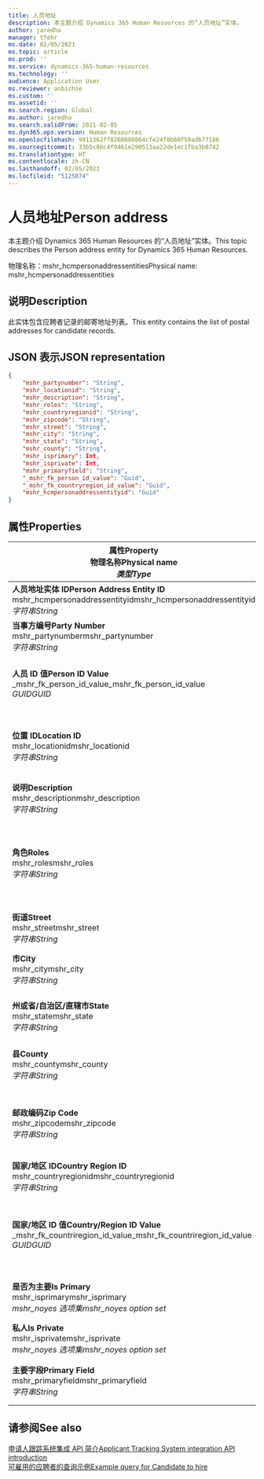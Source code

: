 ```yaml
---
title: 人员地址
description: 本主题介绍 Dynamics 365 Human Resources 的“人员地址”实体。
author: jaredha
manager: tfehr
ms.date: 02/05/2021
ms.topic: article
ms.prod: ''
ms.service: dynamics-365-human-resources
ms.technology: ''
audience: Application User
ms.reviewer: anbichse
ms.custom: ''
ms.assetid: ''
ms.search.region: Global
ms.author: jaredha
ms.search.validFrom: 2021-02-05
ms.dyn365.ops.version: Human Resources
ms.openlocfilehash: 9911362ff8260860864cfe24f0b60f59adb77186
ms.sourcegitcommit: 33b5c8bc4f9461e290513aa22de1ec1fba3b0742
ms.translationtype: HT
ms.contentlocale: zh-CN
ms.lasthandoff: 02/05/2021
ms.locfileid: "5125874"
---
```

# <a name="person-address"></a><span data-ttu-id="12199-103">人员地址</span><span class="sxs-lookup"><span data-stu-id="12199-103">Person address</span></span>

<span data-ttu-id="12199-104">本主题介绍 Dynamics 365 Human Resources 的“人员地址”实体。</span><span class="sxs-lookup"><span data-stu-id="12199-104">This topic describes the Person address entity for Dynamics 365 Human Resources.</span></span>

<span data-ttu-id="12199-105">物理名称：mshr_hcmpersonaddressentities</span><span class="sxs-lookup"><span data-stu-id="12199-105">Physical name: mshr_hcmpersonaddressentities</span></span>

## <a name="description"></a><span data-ttu-id="12199-106">说明</span><span class="sxs-lookup"><span data-stu-id="12199-106">Description</span></span>

<span data-ttu-id="12199-107">此实体包含应聘者记录的邮寄地址列表。</span><span class="sxs-lookup"><span data-stu-id="12199-107">This entity contains the list of postal addresses for candidate records.</span></span>

## <a name="json-representation"></a><span data-ttu-id="12199-108">JSON 表示</span><span class="sxs-lookup"><span data-stu-id="12199-108">JSON representation</span></span>

```json
{
    "mshr_partynumber": "String",
    "mshr_locationid": "String",
    "mshr_description": "String",
    "mshr_roles": "String",
    "mshr_countryregionid": "String",
    "mshr_zipcode": "String",
    "mshr_street": "String",
    "mshr_city": "String",
    "mshr_state": "String",
    "mshr_county": "String",
    "mshr_isprimary": Int,
    "mshr_isprivate": Int,
    "mshr_primaryfield": "String",
    "_mshr_fk_person_id_value": "Guid",
    "_mshr_fk_countryregion_id_value": "Guid",
    "mshr_hcmpersonaddressentityid": "Guid"
}
```

## <a name="properties"></a><span data-ttu-id="12199-109">属性</span><span class="sxs-lookup"><span data-stu-id="12199-109">Properties</span></span>

| <span data-ttu-id="12199-110">属性</span><span class="sxs-lookup"><span data-stu-id="12199-110">Property</span></span><br><span data-ttu-id="12199-111">**物理名称**</span><span class="sxs-lookup"><span data-stu-id="12199-111">**Physical name**</span></span><br><span data-ttu-id="12199-112">**_类型_**</span><span class="sxs-lookup"><span data-stu-id="12199-112">**_Type_**</span></span> | <span data-ttu-id="12199-113">使用</span><span class="sxs-lookup"><span data-stu-id="12199-113">Use</span></span> | <span data-ttu-id="12199-114">说明</span><span class="sxs-lookup"><span data-stu-id="12199-114">Description</span></span> |
| --- | --- | --- |
| <span data-ttu-id="12199-115">**人员地址实体 ID**</span><span class="sxs-lookup"><span data-stu-id="12199-115">**Person Address Entity ID**</span></span><br><span data-ttu-id="12199-116">mshr_hcmpersonaddressentityid</span><span class="sxs-lookup"><span data-stu-id="12199-116">mshr_hcmpersonaddressentityid</span></span><br><span data-ttu-id="12199-117">*字符串*</span><span class="sxs-lookup"><span data-stu-id="12199-117">*String*</span></span> | <span data-ttu-id="12199-118">只读</span><span class="sxs-lookup"><span data-stu-id="12199-118">Read-only</span></span><br><span data-ttu-id="12199-119">必填</span><span class="sxs-lookup"><span data-stu-id="12199-119">Required</span></span> | <span data-ttu-id="12199-120">系统生成的实体记录的唯一标识符。</span><span class="sxs-lookup"><span data-stu-id="12199-120">System-generated unique identifier for the entity record.</span></span> |
| <span data-ttu-id="12199-121">**当事方编号**</span><span class="sxs-lookup"><span data-stu-id="12199-121">**Party Number**</span></span><br><span data-ttu-id="12199-122">mshr_partynumber</span><span class="sxs-lookup"><span data-stu-id="12199-122">mshr_partynumber</span></span><br><span data-ttu-id="12199-123">*字符串*</span><span class="sxs-lookup"><span data-stu-id="12199-123">*String*</span></span> | <span data-ttu-id="12199-124">读/写</span><span class="sxs-lookup"><span data-stu-id="12199-124">Read/write</span></span><br><span data-ttu-id="12199-125">必填</span><span class="sxs-lookup"><span data-stu-id="12199-125">Required</span></span> | <span data-ttu-id="12199-126">关联当事方（人员）记录的 ID。</span><span class="sxs-lookup"><span data-stu-id="12199-126">The ID of the associated party (person) record.</span></span> |
| <span data-ttu-id="12199-127">**人员 ID 值**</span><span class="sxs-lookup"><span data-stu-id="12199-127">**Person ID Value**</span></span><br><span data-ttu-id="12199-128">_mshr_fk_person_id_value</span><span class="sxs-lookup"><span data-stu-id="12199-128">_mshr_fk_person_id_value</span></span><br><span data-ttu-id="12199-129">*GUID*</span><span class="sxs-lookup"><span data-stu-id="12199-129">*GUID*</span></span> | <span data-ttu-id="12199-130">只读</span><span class="sxs-lookup"><span data-stu-id="12199-130">Read-only</span></span><br><span data-ttu-id="12199-131">必填</span><span class="sxs-lookup"><span data-stu-id="12199-131">Required</span></span><br><span data-ttu-id="12199-132">外键：mshr_dirpersonentity 的 mshr_dirpersonentityid</span><span class="sxs-lookup"><span data-stu-id="12199-132">Foreign key: mshr_dirpersonentityid of mshr_dirpersonentity</span></span> | <span data-ttu-id="12199-133">系统生成的当事方（人员）实体记录的标识符。</span><span class="sxs-lookup"><span data-stu-id="12199-133">The system-generated identifier of the party (person) entity record.</span></span> |
| <span data-ttu-id="12199-134">**位置 ID**</span><span class="sxs-lookup"><span data-stu-id="12199-134">**Location ID**</span></span><br><span data-ttu-id="12199-135">mshr_locationid</span><span class="sxs-lookup"><span data-stu-id="12199-135">mshr_locationid</span></span><br><span data-ttu-id="12199-136">*字符串*</span><span class="sxs-lookup"><span data-stu-id="12199-136">*String*</span></span> | <span data-ttu-id="12199-137">读/写</span><span class="sxs-lookup"><span data-stu-id="12199-137">Read/write</span></span><br><span data-ttu-id="12199-138">必填</span><span class="sxs-lookup"><span data-stu-id="12199-138">Required</span></span> | <span data-ttu-id="12199-139">地址记录的位置 ID。</span><span class="sxs-lookup"><span data-stu-id="12199-139">The location ID of the address record.</span></span> <span data-ttu-id="12199-140">在 mshr_logisticspostaladdresslocationcdsentity 实体中设置。</span><span class="sxs-lookup"><span data-stu-id="12199-140">Set up in mshr_logisticspostaladdresslocationcdsentity entity.</span></span> |
| <span data-ttu-id="12199-141">**说明**</span><span class="sxs-lookup"><span data-stu-id="12199-141">**Description**</span></span><br><span data-ttu-id="12199-142">mshr_description</span><span class="sxs-lookup"><span data-stu-id="12199-142">mshr_description</span></span><br><span data-ttu-id="12199-143">*字符串*</span><span class="sxs-lookup"><span data-stu-id="12199-143">*String*</span></span> | <span data-ttu-id="12199-144">读/写</span><span class="sxs-lookup"><span data-stu-id="12199-144">Read/write</span></span><br><span data-ttu-id="12199-145">必填</span><span class="sxs-lookup"><span data-stu-id="12199-145">Required</span></span> | <span data-ttu-id="12199-146">应聘者地址的描述。</span><span class="sxs-lookup"><span data-stu-id="12199-146">A description of the candidate’s address.</span></span> |
| <span data-ttu-id="12199-147">**角色**</span><span class="sxs-lookup"><span data-stu-id="12199-147">**Roles**</span></span><br><span data-ttu-id="12199-148">mshr_roles</span><span class="sxs-lookup"><span data-stu-id="12199-148">mshr_roles</span></span><br><span data-ttu-id="12199-149">*字符串*</span><span class="sxs-lookup"><span data-stu-id="12199-149">*String*</span></span> | <span data-ttu-id="12199-150">读/写</span><span class="sxs-lookup"><span data-stu-id="12199-150">Read/write</span></span><br><span data-ttu-id="12199-151">必填</span><span class="sxs-lookup"><span data-stu-id="12199-151">Required</span></span> | <span data-ttu-id="12199-152">为此地址分配的角色。</span><span class="sxs-lookup"><span data-stu-id="12199-152">The roles assigned for this address.</span></span> <span data-ttu-id="12199-153">可以分配多个角色。</span><span class="sxs-lookup"><span data-stu-id="12199-153">More than one role can be assigned.</span></span> <span data-ttu-id="12199-154">每个角色应以分号分隔。</span><span class="sxs-lookup"><span data-stu-id="12199-154">Each role should be separated by a semicolon.</span></span> <span data-ttu-id="12199-155">有效值包含在 mshr_logisticslocationroleentity 实体中。</span><span class="sxs-lookup"><span data-stu-id="12199-155">Valid values contained in the mshr_logisticslocationroleentity entity.</span></span> |
| <span data-ttu-id="12199-156">**街道**</span><span class="sxs-lookup"><span data-stu-id="12199-156">**Street**</span></span><br><span data-ttu-id="12199-157">mshr_street</span><span class="sxs-lookup"><span data-stu-id="12199-157">mshr_street</span></span><br><span data-ttu-id="12199-158">*字符串*</span><span class="sxs-lookup"><span data-stu-id="12199-158">*String*</span></span> | <span data-ttu-id="12199-159">读/写</span><span class="sxs-lookup"><span data-stu-id="12199-159">Read/write</span></span><br><span data-ttu-id="12199-160">可选</span><span class="sxs-lookup"><span data-stu-id="12199-160">Optional</span></span> | <span data-ttu-id="12199-161">街道编号。</span><span class="sxs-lookup"><span data-stu-id="12199-161">The street number.</span></span> |
| <span data-ttu-id="12199-162">**市**</span><span class="sxs-lookup"><span data-stu-id="12199-162">**City**</span></span><br><span data-ttu-id="12199-163">mshr_city</span><span class="sxs-lookup"><span data-stu-id="12199-163">mshr_city</span></span><br><span data-ttu-id="12199-164">*字符串*</span><span class="sxs-lookup"><span data-stu-id="12199-164">*String*</span></span> | <span data-ttu-id="12199-165">读/写</span><span class="sxs-lookup"><span data-stu-id="12199-165">Read/write</span></span><br><span data-ttu-id="12199-166">可选</span><span class="sxs-lookup"><span data-stu-id="12199-166">Optional</span></span> | <span data-ttu-id="12199-167">地址的城市。</span><span class="sxs-lookup"><span data-stu-id="12199-167">The city of the address.</span></span> <span data-ttu-id="12199-168">在 mshr_logisticsaddresscityentity 实体中设置。</span><span class="sxs-lookup"><span data-stu-id="12199-168">Set up in mshr_logisticsaddresscityentity entity.</span></span> |
| <span data-ttu-id="12199-169">**州或省/自治区/直辖市**</span><span class="sxs-lookup"><span data-stu-id="12199-169">**State**</span></span><br><span data-ttu-id="12199-170">mshr_state</span><span class="sxs-lookup"><span data-stu-id="12199-170">mshr_state</span></span><br><span data-ttu-id="12199-171">*字符串*</span><span class="sxs-lookup"><span data-stu-id="12199-171">*String*</span></span> | <span data-ttu-id="12199-172">读/写</span><span class="sxs-lookup"><span data-stu-id="12199-172">Read/write</span></span><br><span data-ttu-id="12199-173">可选</span><span class="sxs-lookup"><span data-stu-id="12199-173">Optional</span></span> | <span data-ttu-id="12199-174">地址所在的省/市/自治区。</span><span class="sxs-lookup"><span data-stu-id="12199-174">The state of the address.</span></span> <span data-ttu-id="12199-175">在 mshr_logisticsaddressstateentity 实体中设置。</span><span class="sxs-lookup"><span data-stu-id="12199-175">Set up in mshr_logisticsaddressstateentity entity.</span></span> |
| <span data-ttu-id="12199-176">**县**</span><span class="sxs-lookup"><span data-stu-id="12199-176">**County**</span></span><br><span data-ttu-id="12199-177">mshr_county</span><span class="sxs-lookup"><span data-stu-id="12199-177">mshr_county</span></span><br><span data-ttu-id="12199-178">*字符串*</span><span class="sxs-lookup"><span data-stu-id="12199-178">*String*</span></span> | <span data-ttu-id="12199-179">读/写</span><span class="sxs-lookup"><span data-stu-id="12199-179">Read/write</span></span><br><span data-ttu-id="12199-180">可选</span><span class="sxs-lookup"><span data-stu-id="12199-180">Optional</span></span> | <span data-ttu-id="12199-181">地址的县。</span><span class="sxs-lookup"><span data-stu-id="12199-181">The county of the address.</span></span> <span data-ttu-id="12199-182">在 mshr_logisticsaddresscountyentity 实体中设置。</span><span class="sxs-lookup"><span data-stu-id="12199-182">Set up in mshr_logisticsaddresscountyentity entity.</span></span> |
| <span data-ttu-id="12199-183">**邮政编码**</span><span class="sxs-lookup"><span data-stu-id="12199-183">**Zip Code**</span></span><br><span data-ttu-id="12199-184">mshr_zipcode</span><span class="sxs-lookup"><span data-stu-id="12199-184">mshr_zipcode</span></span><br><span data-ttu-id="12199-185">*字符串*</span><span class="sxs-lookup"><span data-stu-id="12199-185">*String*</span></span> | <span data-ttu-id="12199-186">读/写</span><span class="sxs-lookup"><span data-stu-id="12199-186">Read/write</span></span><br><span data-ttu-id="12199-187">可选</span><span class="sxs-lookup"><span data-stu-id="12199-187">Optional</span></span> | <span data-ttu-id="12199-188">地址对应的邮政编码。</span><span class="sxs-lookup"><span data-stu-id="12199-188">The zip/postal code of the address.</span></span> <span data-ttu-id="12199-189">在 mshr_logisticsaddresspostalcodeentity 实体中设置。</span><span class="sxs-lookup"><span data-stu-id="12199-189">Set up in mshr_logisticsaddresspostalcodeentity entity.</span></span> |
| <span data-ttu-id="12199-190">**国家/地区 ID**</span><span class="sxs-lookup"><span data-stu-id="12199-190">**Country Region ID**</span></span><br><span data-ttu-id="12199-191">mshr_countryregionid</span><span class="sxs-lookup"><span data-stu-id="12199-191">mshr_countryregionid</span></span><br><span data-ttu-id="12199-192">*字符串*</span><span class="sxs-lookup"><span data-stu-id="12199-192">*String*</span></span> | <span data-ttu-id="12199-193">读/写</span><span class="sxs-lookup"><span data-stu-id="12199-193">Read/write</span></span><br><span data-ttu-id="12199-194">可选</span><span class="sxs-lookup"><span data-stu-id="12199-194">Optional</span></span> | <span data-ttu-id="12199-195">地址所在的国家或地区。</span><span class="sxs-lookup"><span data-stu-id="12199-195">The country or region of the address.</span></span> |
| <span data-ttu-id="12199-196">**国家/地区 ID 值**</span><span class="sxs-lookup"><span data-stu-id="12199-196">**Country/Region ID Value**</span></span><br><span data-ttu-id="12199-197">_mshr_fk_countriregion_id_value</span><span class="sxs-lookup"><span data-stu-id="12199-197">_mshr_fk_countriregion_id_value</span></span><br><span data-ttu-id="12199-198">*GUID*</span><span class="sxs-lookup"><span data-stu-id="12199-198">*GUID*</span></span> | <span data-ttu-id="12199-199">只读</span><span class="sxs-lookup"><span data-stu-id="12199-199">Read-only</span></span><br><span data-ttu-id="12199-200">可选</span><span class="sxs-lookup"><span data-stu-id="12199-200">Optional</span></span><br><span data-ttu-id="12199-201">外键：mshr_logisticsaddresscountryregionentity 的 mshr_logisticaddresscountryregionentityid</span><span class="sxs-lookup"><span data-stu-id="12199-201">Foreign key: mshr_logisticaddresscountryregionentityid of mshr_logisticsaddresscountryregionentity</span></span> | <span data-ttu-id="12199-202">系统生成的地址中国家/地区的唯一标识符。</span><span class="sxs-lookup"><span data-stu-id="12199-202">System-generated unique identifier of the country/region of the address.</span></span> |
| <span data-ttu-id="12199-203">**是否为主要**</span><span class="sxs-lookup"><span data-stu-id="12199-203">**Is Primary**</span></span><br><span data-ttu-id="12199-204">mshr_isprimary</span><span class="sxs-lookup"><span data-stu-id="12199-204">mshr_isprimary</span></span><br><span data-ttu-id="12199-205">*mshr_noyes 选项集*</span><span class="sxs-lookup"><span data-stu-id="12199-205">*mshr_noyes option set*</span></span> | <span data-ttu-id="12199-206">读/写</span><span class="sxs-lookup"><span data-stu-id="12199-206">Read/write</span></span><br><span data-ttu-id="12199-207">必填</span><span class="sxs-lookup"><span data-stu-id="12199-207">Required</span></span> | <span data-ttu-id="12199-208">标识此地址是否是所定义角色的人员的主要地址。</span><span class="sxs-lookup"><span data-stu-id="12199-208">Identifies whether this address is the primary address for the person of the defined role.</span></span> |
| <span data-ttu-id="12199-209">**私人**</span><span class="sxs-lookup"><span data-stu-id="12199-209">**Is Private**</span></span><br><span data-ttu-id="12199-210">mshr_isprivate</span><span class="sxs-lookup"><span data-stu-id="12199-210">mshr_isprivate</span></span><br><span data-ttu-id="12199-211">*mshr_noyes 选项集*</span><span class="sxs-lookup"><span data-stu-id="12199-211">*mshr_noyes option set*</span></span> | <span data-ttu-id="12199-212">读/写</span><span class="sxs-lookup"><span data-stu-id="12199-212">Read/write</span></span><br><span data-ttu-id="12199-213">必填</span><span class="sxs-lookup"><span data-stu-id="12199-213">Required</span></span> | <span data-ttu-id="12199-214">标识此地址是否为该人员的私人地址。</span><span class="sxs-lookup"><span data-stu-id="12199-214">Identifies whether this address is a private address for the person.</span></span> |
| <span data-ttu-id="12199-215">**主要字段**</span><span class="sxs-lookup"><span data-stu-id="12199-215">**Primary Field**</span></span><br><span data-ttu-id="12199-216">mshr_primaryfield</span><span class="sxs-lookup"><span data-stu-id="12199-216">mshr_primaryfield</span></span><br><span data-ttu-id="12199-217">*字符串*</span><span class="sxs-lookup"><span data-stu-id="12199-217">*String*</span></span> | <span data-ttu-id="12199-218">只读</span><span class="sxs-lookup"><span data-stu-id="12199-218">Read-only</span></span><br><span data-ttu-id="12199-219">必填</span><span class="sxs-lookup"><span data-stu-id="12199-219">Required</span></span> | <span data-ttu-id="12199-220">用作实体记录的主要标识符的字段。</span><span class="sxs-lookup"><span data-stu-id="12199-220">Field used as a primary identifier of the entity record.</span></span> <span data-ttu-id="12199-221">当事方编号和位置 ID 的组合。</span><span class="sxs-lookup"><span data-stu-id="12199-221">Combination of party number and location ID.</span></span> |

## <a name="see-also"></a><span data-ttu-id="12199-222">请参阅</span><span class="sxs-lookup"><span data-stu-id="12199-222">See also</span></span>

[<span data-ttu-id="12199-223">申请人跟踪系统集成 API 简介</span><span class="sxs-lookup"><span data-stu-id="12199-223">Applicant Tracking System integration API introduction</span></span>](hr-admin-integration-ats-api-introduction.md)<br>
[<span data-ttu-id="12199-224">可雇用的应聘者的查询示例</span><span class="sxs-lookup"><span data-stu-id="12199-224">Example query for Candidate to hire</span></span>](hr-admin-integration-ats-api-candidate-to-hire-example-query.md)

